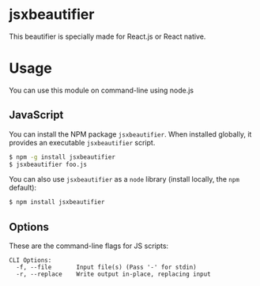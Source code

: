 # jsxbeautifier

This beautifier is specially made for React.js or React native.

# Usage

You can use this module on command-line using node.js


## JavaScript

You can install the NPM package `jsxbeautifier`. When installed globally, it provides an executable `jsxbeautifier` script. 

```bash
$ npm -g install jsxbeautifier
$ jsxbeautifier foo.js
```

You can also use `jsxbeautifier` as a `node` library (install locally, the `npm` default):

```bash
$ npm install jsxbeautifier
```



## Options

These are the command-line flags for JS scripts:

```text
CLI Options:
  -f, --file       Input file(s) (Pass '-' for stdin)
  -r, --replace    Write output in-place, replacing input
```
